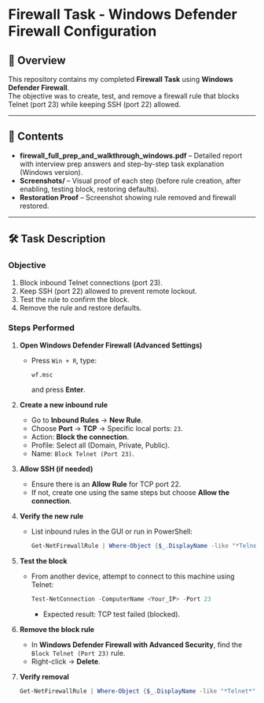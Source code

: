 # Firewall Task - Windows Defender Firewall Configuration

## 📌 Overview
This repository contains my completed **Firewall Task** using **Windows Defender Firewall**.  
The objective was to create, test, and remove a firewall rule that blocks Telnet (port 23) while keeping SSH (port 22) allowed.

---

## 📂 Contents
- **firewall_full_prep_and_walkthrough_windows.pdf** – Detailed report with interview prep answers and step-by-step task explanation (Windows version).
- **Screenshots/** – Visual proof of each step (before rule creation, after enabling, testing block, restoring defaults).
- **Restoration Proof** – Screenshot showing rule removed and firewall restored.

---

## 🛠 Task Description
### **Objective**
1. Block inbound Telnet connections (port 23).
2. Keep SSH (port 22) allowed to prevent remote lockout.
3. Test the rule to confirm the block.
4. Remove the rule and restore defaults.

### **Steps Performed**
1. **Open Windows Defender Firewall (Advanced Settings)**
   - Press `Win + R`, type:
     ```
     wf.msc
     ```
     and press **Enter**.

2. **Create a new inbound rule**
   - Go to **Inbound Rules** → **New Rule**.
   - Choose **Port** → **TCP** → Specific local ports: `23`.
   - Action: **Block the connection**.
   - Profile: Select all (Domain, Private, Public).
   - Name: `Block Telnet (Port 23)`.

3. **Allow SSH (if needed)**
   - Ensure there is an **Allow Rule** for TCP port 22.
   - If not, create one using the same steps but choose **Allow the connection**.

4. **Verify the new rule**
   - List inbound rules in the GUI or run in PowerShell:
     ```powershell
     Get-NetFirewallRule | Where-Object {$_.DisplayName -like "*Telnet*"}
     ```

5. **Test the block**
   - From another device, attempt to connect to this machine using Telnet:
     ```powershell
     Test-NetConnection -ComputerName <Your_IP> -Port 23
     ```
     - Expected result: TCP test failed (blocked).

6. **Remove the block rule**
   - In **Windows Defender Firewall with Advanced Security**, find the `Block Telnet (Port 23)` rule.
   - Right-click → **Delete**.

7. **Verify removal**
   ```powershell
   Get-NetFirewallRule | Where-Object {$_.DisplayName -like "*Telnet*"}
